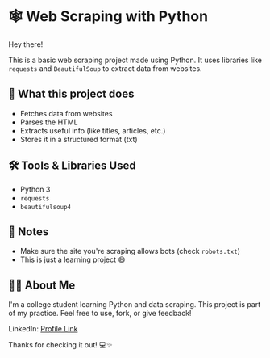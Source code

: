 # 🕸️ Web Scraping with Python

Hey there! 

This is a basic web scraping project made using Python. It uses libraries like `requests` and `BeautifulSoup` to extract data from websites.

## 📌 What this project does

- Fetches data from websites
- Parses the HTML
- Extracts useful info (like titles, articles, etc.)
- Stores it in a structured format (txt)

## 🛠️ Tools & Libraries Used

- Python 3
- `requests`
- `beautifulsoup4`

## 📝 Notes

* Make sure the site you're scraping allows bots (check `robots.txt`)
* This is just a learning project 😄

## 🙋‍♂️ About Me

I'm a college student learning Python and data scraping. This project is part of my practice. Feel free to use, fork, or give feedback!

LinkedIn: [Profile Link](https://www.linkedin.com/in/aarsee-%E2%A0%80-4ba1b0307/)

Thanks for checking it out! 💻✨
